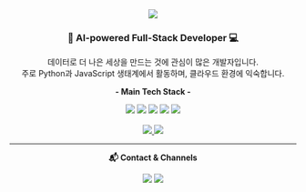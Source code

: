 <div align="center">
  <img src="https://capsule-render.vercel.app/api?type=waving&color=auto&height=200&section=header&text=Hello, I'm Young Hwi!&fontSize=50" />
</div>

<div align="center">
  <h3 align="center">🤖 AI-powered Full-Stack Developer 💻</h3>
  <p align="center">
    데이터로 더 나은 세상을 만드는 것에 관심이 많은 개발자입니다.<br />
    주로 Python과 JavaScript 생태계에서 활동하며, 클라우드 환경에 익숙합니다.
  </p>
</div>

<div align="center">
  <p><strong>- Main Tech Stack -</strong></p>
  <img src="https://img.shields.io/badge/Python-3776AB?style=flat-square&logo=python&logoColor=white"/> 
  <img src="https://img.shields.io/badge/JavaScript-F7DF1E?style=flat-square&logo=javascript&logoColor=black"/>
  <img src="https://img.shields.io/badge/React-61DAFB?style=flat-square&logo=react&logoColor=black"/>
  <img src="https://img.shields.io/badge/Node.js-339933?style=flat-square&logo=nodedotjs&logoColor=white"/>
  <img src="https://img.shields.io/badge/Microsoft_Azure-0078D4?style=flat-square&logo=microsoftazure&logoColor=white"/>
</div>
<br>

<div align="center">
  <a href="https://github.com/Young4424">
    <img src="https://github-readme-stats.vercel.app/api?username=Young4424&show_icons=true&theme=transparent&hide_border=true&count_private=true" />
  </a>
  <a href="https://github.com/Young4424">
    <img src="https://github-readme-stats.vercel.app/api/top-langs/?username=Young4424&layout=compact&theme=transparent&hide_border=true" />
  </a>
</div>

<hr>
<div align="center">
  <p><strong>📬 Contact & Channels</strong></p>
  <a href="mailto:your-email@example.com"><img src="https://img.shields.io/badge/Gmail-EA4335?style=flat-square&logo=Gmail&logoColor=white"></a>
  <a href="https://www.linkedin.com/in/your-linkedin-id/"><img src="https://img.shields.io/badge/LinkedIn-0A66C2?style=flat-square&logo=linkedin&logoColor=white"></a>
</div>

